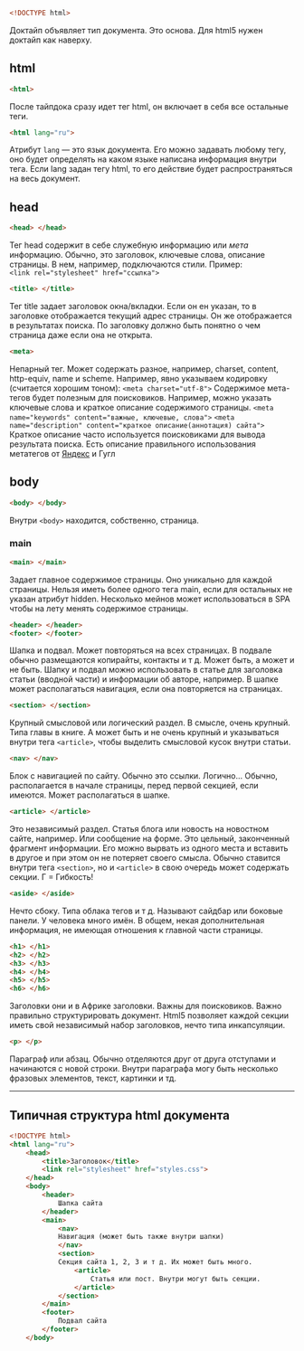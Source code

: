 ```html
<!DOCTYPE html>
```
Доктайп объявляет тип документа. Это основа. Для html5 нужен доктайп как наверху.

## html
```html
<html>
```
После тайпдока сразу идет тег html, он включает в себя все остальные теги.

```html
<html lang="ru">
```
Атрибут `lang` — это язык документа. Его можно задавать любому тегу, оно будет определять на каком языке написана информация внутри тега. Если lang задан тегу html, то его действие будет распространяться на весь документ.

## head
```html
<head> </head>
```
Тег head содержит в себе служебную информацию или *мета* информацию. Обычно, это заголовок, ключевые слова, описание страницы. В нем, например, подключаются стили. Пример: 
`<link rel="stylesheet" href="ссылка">`


```html
<title> </title>
```
Тег title задает заголовок окна/вкладки. Если он ен указан, то в заголовке отображается текущий адрес страницы. Он же отображается в результатах поиска. По заголовку должно быть понятно о чем страница даже если она не открыта.

```html
<meta>
```
Непарный тег. Может содержать разное, например, charset, content, http-equiv, name и scheme. Например, явно указываем кодировку (считается хорошим тоном):
`<meta charset="utf-8">`
Содержимое мета-тегов будет полезным для поисковиков. Например, можно указать ключевые слова и краткое описание содержимого страницы.
`<meta name="keywords" content="важные, ключевые, слова">`
`<meta name="description" content="краткое описание(аннотация) сайта">`
Краткое описание часто используется поисковиками для вывода результата поиска.
Есть описание правильного использования метатегов от [Яндекс](https://yandex.ru/support/webmaster/controlling-robot/html.html) и Гугл
## body
```html
<body> </body>
```
Внутри `<body>` находится, собственно, страница.
### main
```html
<main> </main>
```
Задает главное содержимое страницы. Оно уникально для каждой страницы. Нельзя иметь более одного тега main, если для остальных не указан атрибут hidden. Несколько мейнов может использоваться в SPA чтобы на лету менять содержимое страницы. 

```html
<header> </header>
<footer> </footer>
```
Шапка и подвал. Может повторяться на всех страницах. В подвале обычно размещаются копирайты, контакты и т д. Может быть, а может и не быть. Шапку и подвал можно использовать в статье для заголовка статьи (вводной части) и информации об авторе, например. В шапке может располагаться навигация, если она повторяется на страницах.

```html
<section> </section>
```
Крупный смысловой или логический раздел. В смысле, очень крупный. Типа главы в книге. А может быть и не очень крупный и указываться внутри тега `<article>`, чтобы выделить смысловой кусок внутри статьи. 

```html
<nav> </nav>
```
Блок с навигацией по сайту. Обычно это ссылки. Логично... Обычно, располагается в начале страницы, перед первой секцией, если имеются. Может располагаться в шапке.

```html
<article> </article>
```
Это независимый раздел. Статья блога или новость на новостном сайте, например. Или сообщение на форме. Это цельный, законченный фрагмент информации. Его можно вырвать из одного места и вставить в другое и при этом он не потеряет своего смысла. Обычно ставится внутри тега `<section>`, но и `<article>` в свою очередь может содержать секции. Г = Гибкость!

```html
<aside> </aside>
```
Нечто сбоку. Типа облака тегов и т д. Называют сайдбар или боковые панели. У человека много имён. В общем, некая дополнительная информация, не имеющая отношения к главной части страницы.

```html
<h1> </h1>
<h2> </h2>
<h3> </h3>
<h4> </h4>
<h5> </h5>
<h6> </h6>
```
Заголовки они и в Африке заголовки. Важны для поисковиков. Важно правильно структурировать документ. Html5 позволяет каждой секции иметь свой независимый набор заголовков, нечто типа инкапсуляции. 

```html
<p> </p>
```
Параграф или абзац. Обычно отделяются друг от друга отступами и начинаются с новой строки. Внутри параграфа могу быть несколько фразовых элементов, текст, картинки и тд.


***

## Типичная структура html документа
```html
<!DOCTYPE html>
<html lang="ru">
	<head>
		<title>Заголовок</title>
		<link rel="stylesheet" href="styles.css">
	</head>
	<body>
		<header>
			Шапка сайта
		</header>
		<main>
			<nav>
			Навигация (может быть также внутри шапки)
			</nav>
			<section>
			Секция сайта 1, 2, 3 и т д. Их может быть много.
				<article>
					Статья или пост. Внутри могут быть секции.
				</article>
			</section>
		</main>
		<footer>
			Подвал сайта
		</footer>
	</body>
```